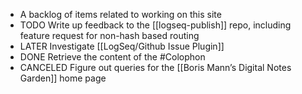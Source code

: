 ---
---

- A backlog of items related to working on this site
- TODO Write up feedback to the [[logseq-publish]] repo, including feature request for non-hash based routing
- LATER Investigate [[LogSeq/Github Issue Plugin]]
- DONE Retrieve the content of the #Colophon
- CANCELED Figure out queries for the [[Boris Mann’s Digital Notes Garden]] home page